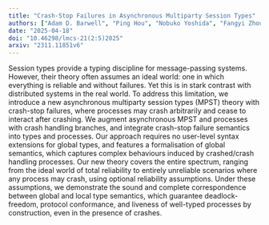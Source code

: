 ```yaml
---
title: "Crash-Stop Failures in Asynchronous Multiparty Session Types"
authors: ["Adam D. Barwell", "Ping Hou", "Nobuko Yoshida", "Fangyi Zhou"]
date: "2025-04-18"
doi: "10.46298/lmcs-21(2:5)2025"
arxiv: "2311.11851v6"
---
```


Session types provide a typing discipline for message-passing systems. However,
their theory often assumes an ideal world: one in which everything is reliable
and without failures. Yet this is in stark contrast with distributed systems in
the real world. To address this limitation, we introduce a new asynchronous
multiparty session types (MPST) theory with crash-stop failures, where
processes may crash arbitrarily and cease to interact after crashing. We
augment asynchronous MPST and processes with crash handling branches, and
integrate crash-stop failure semantics into types and processes. Our approach
requires no user-level syntax extensions for global types, and features a
formalisation of global semantics, which captures complex behaviours induced by
crashed/crash handling processes. Our new theory covers the entire spectrum,
ranging from the ideal world of total reliability to entirely unreliable
scenarios where any process may crash, using optional reliability assumptions.
Under these assumptions, we demonstrate the sound and complete correspondence
between global and local type semantics, which guarantee deadlock-freedom,
protocol conformance, and liveness of well-typed processes by construction,
even in the presence of crashes.


